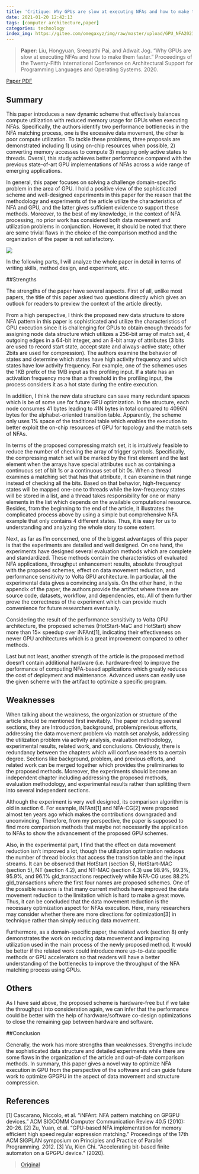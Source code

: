 ```yaml
---
title: 'Critique: Why GPUs are slow at executing NFAs and how to make them faster.'
date: 2021-01-20 12:42:13
tags: [computer architecture,paper]
categories: technology
index_img: https://gitee.com/omegaxyz/img/raw/master/upload/GPU_NFA202101201211.jpg
---
```


> **Paper**: Liu, Hongyuan, Sreepathi Pai, and Adwait Jog. “Why GPUs are slow at executing NFAs and how to make them faster.” Proceedings of the Twenty-Fifth International Conference on Architectural Support for Programming Languages and Operating Systems. 2020.

[Paper PDF](https://dl.acm.org/doi/abs/10.1145/3373376.3378471)

## Summary

This paper introduces a new dynamic scheme that effectively balances compute utilization with reduced memory usage for GPUs when executing NFAs. Specifically, the authors identify two performance bottlenecks in the NFA matching process, one is the excessive data movement, the other is poor compute utilization. To tackle these problems, three proposals are demonstrated including 1) using on-chip resources when possible, 2) converting memory accesses to compute 3) mapping only active states to threads. Overall, this study achieves better performance compared with the previous state-of-art GPU implementations of NFAs across a wide range of emerging applications.

In general, this paper focuses on solving a challenge domain-specific problem in the area of GPU. I hold a positive view of the sophisticated scheme and well-designed experiments in this paper for the reason that the methodology and experiments of the article utilize the characteristics of NFA and GPU, and the latter gives sufficient evidence to support these methods. Moreover, to the best of my knowledge, in the context of NFA processing, no prior work has considered both data movement and utilization problems in conjunction. However, it should be noted that there are some trivial flaws in the choice of the comparison method and the organization of the paper is not satisfactory.

![](https://gitee.com/omegaxyz/img/raw/master/upload/GPU_NFA202101201211.jpg)

In the following parts, I will analyze the whole paper in detail in terms of writing skills, method design, and experiment, etc.

##Strengths

The strengths of the paper have several aspects. First of all, unlike most papers, the title of this paper asked two questions directly which gives an outlook for readers to preview the context of the article directly.

From a high perspective, I think the proposed new data structure to store NFA pattern in this paper is sophisticated and utilize the characteristics of GPU execution since it is challenging for GPUs to obtain enough threads for assigning node data structure which utilizes a 256-bit array of match set, 4 outgoing edges in a 64-bit integer, and an 8-bit array of attributes (3 bits are used to record start state, accept state and always-active state; other 2bits are used for compression). The authors examine the behavior of states and determine which states have high activity frequency and which states have low activity frequency. For example, one of the schemes uses the 1KB prefix of the 1MB input as the profiling input. If a state has an activation frequency more than a threshold in the profiling input, the process considers it as a hot state during the entire execution.

In addition, I think the new data structure can save many redundant spaces which is be of some use for future GPU optimization. In the structure, each node consumes 41 bytes leading to 41N bytes in total compared to 4096N bytes for the alphabet-oriented transition table. Apparently, the scheme only uses 1% space of the traditional table which enables the execution to better exploit the on-chip resources of GPU for topology and the match sets of NFAs.

In terms of the proposed compressing match set, it is intuitively feasible to reduce the number of checking the array of trigger symbols. Specifically, the compressing match set will be marked by the first element and the last element when the arrays have special attributes such as containing a continuous set of bit 1s or a continuous set of bit 0s. When a thread examines a matching set that has that attribute, it can examine in that range instead of checking all the bits. Based on that behavior, high-frequency states will be mapped one-one to threads while the low-frequency states will be stored in a list, and a thread takes responsibility for one or many elements in the list which depends on the available computational resource. Besides, from the beginning to the end of the article, it illustrates the complicated process above by using a simple but comprehensive NFA example that only contains 4 different states. Thus, it is easy for us to understanding and analyzing the whole story to some extent.

Next, as far as I’m concerned, one of the biggest advantages of this paper is that the experiments are detailed and well designed. On one hand, the experiments have designed several evaluation methods which are complete and standardized. These methods contain the characteristics of evaluated NFA applications, throughput enhancement results, absolute throughput with the proposed schemes, effect on data movement reduction, and performance sensitivity to Volta GPU architecture. In particular, all the experimental data gives a convincing analysis. On the other hand, in the appendix of the paper, the authors provide the artifact where there are source code, datasets, workflow, and dependencies, etc. All of them further prove the correctness of the experiment which can provide much convenience for future researchers eventually.

Considering the result of the performance sensitivity to Volta GPU architecture, the proposed schemes (HotStart-MaC and HotStart) show more than 15× speedup over iNFAnt[1], indicating their effectiveness on newer GPU architectures which is a great improvement compared to other methods.

Last but not least, another strength of the article is the proposed method doesn’t contain additional hardware (i.e. hardware-free) to improve the performance of computing NFA-based applications which greatly reduces the cost of deployment and maintenance. Advanced users can easily use the given scheme with the artifact to optimize a specific program.

## Weaknesses

When talking about the weakness, the organization or structure of the article should be mentioned first inevitably. The paper including several sections, they are Introduction, background, problem/previous efforts, addressing the data movement problem via match set analysis, addressing the utilization problem via activity analysis, evaluation methodology, experimental results, related work, and conclusions. Obviously, there is redundancy between the chapters which will confuse readers to a certain degree. Sections like background, problem, and previous efforts, and related work can be merged together which provides the preliminaries to the proposed methods. Moreover, the experiments should become an independent chapter including addressing the proposed methods, evaluation methodology, and experimental results rather than splitting them into several independent sections.

Although the experiment is very well designed, its comparison algorithm is old in section 6. For example, iNFAnt[1] and NFA-CG[2] were proposed almost ten years ago which makes the contributions downgraded and unconvincing. Therefore, from my perspective, the paper is supposed to find more comparison methods that maybe not necessarily the application to NFAs to show the advancement of the proposed GPU schemes.

Also, in the experimental part, I find that the effect on data movement reduction isn’t improved a lot, though the utilization optimization reduces the number of thread blocks that access the transition table and the input streams. It can be observed that HotStart (section 5), HotStart-MAC (section 5), NT (section 4.2), and NT-MAC (section 4.3) use 98.9%, 99.3%, 95.9%, and 96.1% gld_transactions respectively while NFA-CG uses 88.2% gld_transactions where the first four names are proposed schemes. One of the possible reasons is that many current methods have improved the data movement reduction to the limitation which is hard to make a great move. Thus, it can be concluded that the data movement reduction is the necessary optimization aspect for NFAs execution. Here, many researchers may consider whether there are more directions for optimization[3] in technique rather than simply reducing data movement.

Furthermore, as a domain-specific paper, the related work (section 8) only demonstrates the work on reducing data movement and improving utilization used in the main process of the newly proposed method. It would be better if the related work could introduce more up-to-date specific methods or GPU accelerators so that readers will have a better understanding of the bottlenecks to improve the throughput of the NFA matching process using GPUs.

## Others

As  I have said above, the proposed scheme is hardware-free but if we take the throughput into consideration again, we can infer that the performance could be better with the help of hardware/software co-design optimizations to close the remaining gap between hardware and software.

##Conclusion

Generally, the work has more strengths than weaknesses. Strengths include the sophisticated data structure and detailed experiments while there are some flaws in the organization of the article and out-of-date comparison methods. In summary, this paper gives a novel way to optimize NFA execution in GPU from the perspective of the software and can guide future work to optimize GPGPU in the aspect of data movement and structure compression.

## References

[1] Cascarano, Niccolo, et al. “iNFAnt: NFA pattern matching on GPGPU devices.” ACM SIGCOMM Computer Communication Review 40.5 (2010): 20-26.
[2] Zu, Yuan, et al. “GPU-based NFA implementation for memory efficient high speed regular expression matching.” Proceedings of the 17th ACM SIGPLAN symposium on Principles and Practice of Parallel Programming. 2012.
[3] Vu, Kien Chi. “Accelerating bit-based finite automaton on a GPGPU device.” (2020).

> [Original](https://www.omegaxyz.com/2020/12/31/nfa_gpu/) 
